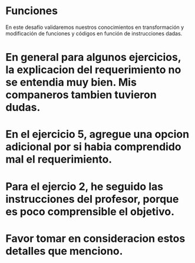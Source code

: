 # Funciones
En este desafío validaremos nuestros conocimientos en transformación y modificación de funciones y códigos en función de instrucciones dadas.
# En general para algunos ejercicios, la explicacion del requerimiento no se entendia muy bien. Mis companeros tambien tuvieron dudas.
# En el ejercicio 5, agregue una opcion adicional por si habia comprendido mal el requerimiento.
# Para el ejercio 2, he seguido las instrucciones del profesor, porque es poco comprensible el objetivo.
# Favor tomar en consideracion estos detalles que menciono.